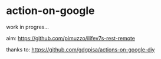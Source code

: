 # action-on-google
work in progres...

aim:
https://github.com/pimuzzo/ilifev7s-rest-remote

thanks to:
https://github.com/gdgpisa/actions-on-google-diy
